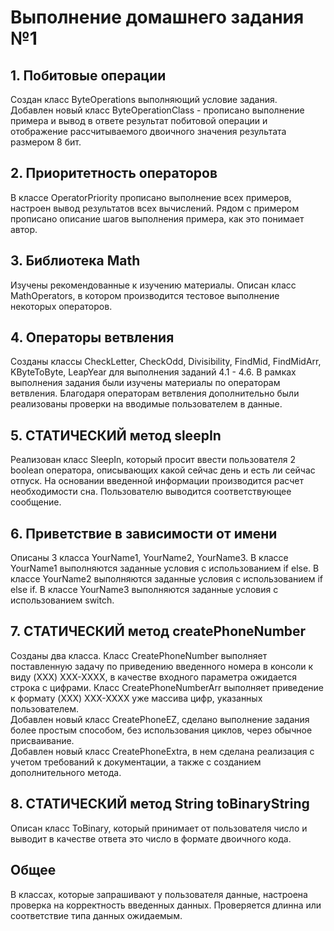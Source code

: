 # Выполнение домашнего задания №1

## 1. Побитовые операции

Создан класс ByteOperations выполняющий условие задания. \
Добавлен новый класс ByteOperationClass - прописано выполнение примера и вывод в ответе результат побитовой операции и отображение рассчитываемого двоичного значения результата размером 8 бит.

## 2. Приоритетность операторов

В классе OperatorPriority прописано выполнение всех примеров, настроен вывод результатов всех вычислений. Рядом с примером прописано описание шагов выполнения примера, как это понимает автор.


## 3. Библиотека Math

Изучены рекомендованные к изучению материалы. Описан класс MathOperators, в котором производится тестовое выполнение некоторых операторов.

## 4. Операторы ветвления

Созданы классы CheckLetter, CheckOdd, Divisibility, FindMid, FindMidArr, KByteToByte, LeapYear для выполнения заданий 4.1 - 4.6. В рамках выполнения задания были изучены материалы по операторам ветвления. Благодаря операторам ветвления дополнительно были реализованы проверки на вводимые пользователем в данные.

## 5. СТАТИЧЕСКИЙ метод sleepIn

Реализован класс SleepIn, который просит ввести пользователя 2 boolean оператора, описывающих какой сейчас день и есть ли сейчас отпуск. На основании введенной информации производится расчет необходимости сна. Пользователю выводится соответствующее сообщение.

## 6. Приветствие в зависимости от имени

Описаны 3 класса YourName1, YourName2, YourName3. В классе YourName1 выполняются заданные условия с использованием if else. В классе YourName2 выполняются заданные условия с использованием if else if. В классе YourName3 выполняются заданные условия с использованием switch.

## 7. СТАТИЧЕСКИЙ метод createPhoneNumber

Созданы два класса. Класс CreatePhoneNumber выполняет поставленную задачу по приведению введенного номера в консоли к виду (XXX) XXX-XXXX, в качестве входного параметра ожидается строка с цифрами. Класс CreatePhoneNumberArr выполняет приведение к формату (XXX) XXX-XXXX уже массива цифр, указанных пользователем. \
Добавлен новый класс CreatePhoneEZ, сделано выполнение задания более простым способом, без использования циклов, через обычное присваивание. \
Добавлен новый класс CreatePhoneExtra, в нем сделана реализация с учетом требований к документации, а также с созданием дополнительного метода.

## 8. СТАТИЧЕСКИЙ метод String toBinaryString

Описан класс ToBinary, который принимает от пользователя число и выводит в качестве ответа это число в формате двоичного кода.

## Общее

В классах, которые запрашивают у пользователя данные, настроена проверка на корректность введенных данных. Проверяется длинна или соответствие типа данных ожидаемым.